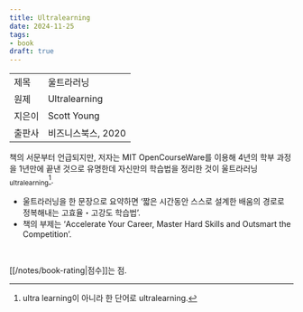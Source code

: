 ```yaml
---
title: Ultralearning
date: 2024-11-25
tags:
- book
draft: true
---
```


| | |
| --- | --- |
| 제목 | 울트라러닝 |
| 원제 | Ultralearning |
| 지은이 | Scott Young |
| 출판사 | 비즈니스북스, 2020 |

책의 서문부터 언급되지만, 저자는 MIT OpenCourseWare를 이용해 4년의 학부 과정을 1년만에 끝낸 것으로 유명한데 자신만의 학습법을 정리한 것이 울트라러닝<sub>ultralearning</sub>[^1].

[^1]: ultra learning이 아니라 한 단어로 ultralearning.

- 울트라러닝을 한 문장으로 요약하면 ‘짧은 시간동안 스스로 설계한 배움의 경로로 정복해내는 고효율・고강도 학습법’.
- 책의 부제는 ‘Accelerate Your Career, Master Hard Skills and Outsmart the Competition’.


<BR />

[[/notes/book-rating|점수]]는 점.
